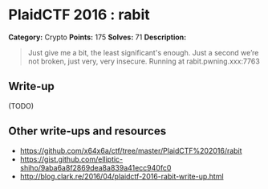 # PlaidCTF 2016 : rabit

**Category:** Crypto
**Points:** 175
**Solves:** 71
**Description:**

> Just give me a bit, the least significant's enough. Just a second we’re not broken, just very, very insecure. Running at rabit.pwning.xxx:7763

## Write-up

(TODO)

## Other write-ups and resources

* <https://github.com/x64x6a/ctf/tree/master/PlaidCTF%202016/rabit>
* <https://gist.github.com/elliptic-shiho/9aba6a8f2869dea8a839a41ecc940fc0>
* <http://blog.clark.re/2016/04/plaidctf-2016-rabit-write-up.html>
